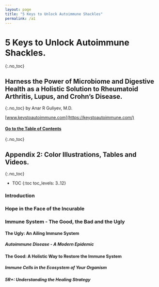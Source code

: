 ```yaml
---
layout: page
title: "5 Keys to Unlock Autoimmune Shackles"
permalink: /a1
---
```


# 5 Keys to Unlock Autoimmune Shackles.
{:.no_toc}
## Harness the Power of Microbiome and Digestive Health as a Holistic Solution to Rheumatoid Arthritis, Lupus, and Crohn’s Disease.
{:.no_toc}
by Anar R Guliyev, M.D.

[www.keystoautoimmune.com](https://keystoautoimmune.com/)

#### [Go to the Table of Contents](README.md)
{:.no_toc}
## Appendix 2: Color Illustrations, Tables and Videos.
{:.no_toc}

* TOC
{:toc toc_levels: 3..12}


### Introduction

### <a name="1" /> Hope in the Face of the Incurable

### Immune System - The Good, the Bad and the Ugly

#### The Ugly: An Ailing Immune System

##### <a name="2" /> Autoimmune Disease - A Modern Epidemic

#### The Good: A Holistic Way to Restore the Immune System 

##### <a name="3" /> Immune Cells in the Ecosystem of Your Organism

##### <a name="4" /> 5R+: Understanding the Healing Strategy

